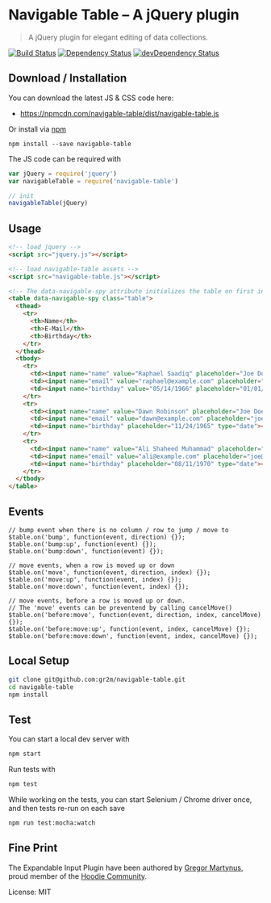 # Navigable Table – A jQuery plugin

> A jQuery plugin for elegant editing of data collections.

[![Build Status](https://travis-ci.org/gr2m/navigable-table.svg)](https://travis-ci.org/gr2m/navigable-table)
[![Dependency Status](https://david-dm.org/gr2m/navigable-table.svg)](https://david-dm.org/gr2m/navigable-table)
[![devDependency Status](https://david-dm.org/gr2m/navigable-table/dev-status.svg)](https://david-dm.org/gr2m/navigable-table#info=devDependencies)

## Download / Installation

You can download the latest JS & CSS code here:

- https://npmcdn.com/navigable-table/dist/navigable-table.js

Or install via [npm](https://www.npmjs.com/)

```
npm install --save navigable-table
```

The JS code can be required with

```js
var jQuery = require('jquery')
var navigableTable = require('navigable-table')

// init
navigableTable(jQuery)
```

## Usage

```html
<!-- load jquery -->
<script src="jquery.js"></script>

<!-- load navigable-table assets -->
<script src="navigable-table.js"></script>

<!-- The data-navigable-spy attribute initializes the table on first interaction -->
<table data-navigable-spy class="table">
  <thead>
    <tr>
      <th>Name</th>
      <th>E-Mail</th>
      <th>Birthday</th>
    </tr>
  </thead>
  <tbody>
    <tr>
      <td><input name="name" value="Raphael Saadiq" placeholder="Joe Doe"></td>
      <td><input name="email" value="raphael@example.com" placeholder="joe@example.com" type="email"></td>
      <td><input name="birthday" value="05/14/1966" placeholder="01/01/1980" type="date"></td>
    </tr>
    <tr>
      <td><input name="name" value="Dawn Robinson" placeholder="Joe Doe"></td>
      <td><input name="email" value="dawn@example.com" placeholder="joe@example.com" type="email"></td>
      <td><input name="birthday" placeholder="11/24/1965" type="date"></td>
    </tr>
    <tr>
      <td><input name="name" value="Ali Shaheed Muhammad" placeholder="Joe Doe"></td>
      <td><input name="email" value="ali@example.com" placeholder="joe@example.com" type="email"></td>
      <td><input name="birthday" placeholder="08/11/1970" type="date"></td>
    </tr>
  </tbody>
</table>
```

## Events

```
// bump event when there is no column / row to jump / move to
$table.on('bump', function(event, direction) {});
$table.on('bump:up', function(event) {});
$table.on('bump:down', function(event) {});

// move events, when a row is moved up or down
$table.on('move', function(event, direction, index) {});
$table.on('move:up', function(event, index) {});
$table.on('move:down', function(event, index) {});

// move events, before a row is moved up or down.
// The 'move' events can be preventend by calling cancelMove()
$table.on('before:move', function(event, direction, index, cancelMove) {});
$table.on('before:move:up', function(event, index, cancelMove) {});
$table.on('before:move:down', function(event, index, cancelMove) {});
```

## Local Setup

```bash
git clone git@github.com:gr2m/navigable-table.git
cd navigable-table
npm install
```

## Test

You can start a local dev server with

```bash
npm start
```

Run tests with

```bash
npm test
```

While working on the tests, you can start Selenium / Chrome driver
once, and then tests re-run on each save

```bash
npm run test:mocha:watch
```

## Fine Print

The Expandable Input Plugin have been authored by [Gregor Martynus](https://github.com/gr2m),
proud member of the [Hoodie Community](http://hood.ie/).

License: MIT
